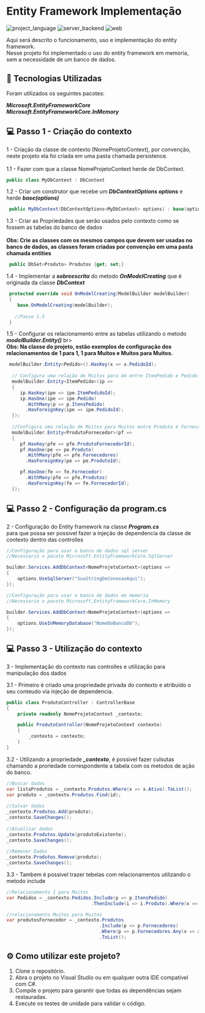# Entity Framework ImpIementação

![project_language](https://img.shields.io/badge/language-C%23-green)
![server_backend](https://img.shields.io/badge/backend%2Fserver-.NET%207-blue)
![web](https://img.shields.io/badge/project-Web%20API-blueviolet)

Aqui será descrito o funcionamento, uso e implementação do entity framework. <br>
Nesse projeto foi implementado o uso do entity framework em memoria, sem a necessidade de um banco de dados. <br>

## 🚀 Tecnologias Utilizadas

Foram utilizados os seguintes pacotes: <br>

<b><i>Microsoft.EntityFrameworkCore</i></b><br>
<b><i>Microsoft.EntityFrameworkCore.InMemory</i></b><br>


## 💻 Passo 1 - Criação do contexto

1 - Criação da classe de contexto (NomeProjetoContext), por convenção, neste projeto ela foi criada em uma pasta chamada persistence. <br><br>
1.1 - Fazer com que a classe NomeProjetoContext herde de DbContext. <br>

```C#
public class MyDbContext : DbContext
```

1.2 - Criar um construtor que recebe um <i><b>DbContextOptions<MyDbContext> options</b></i> e herde <i><b>base(options)</b></i> <br>

```C#
 public MyDbContext(DbContextOptions<MyDbContext> options) : base(options) { }
```

1.3 - Criar as Propriedades que serão usados pelo contexto como se fossem as tabelas do banco de dados <br><br>
<b>Obs: Crie as classes com os mesmos campos que devem ser usadas no banco de dados, as classes foram criadas por convenção em uma pasta chamada entities</b>

```C#
 public DbSet<Produto> Produtos {get; set;}
```

1.4 - Implementar a <i><b>sobreescrita</b></i> do metodo <i><b>OnModelCreating</b></i> que é originada da classe <i><b>DbContext</b></i> 

```C#
 protected override void OnModelCreating(ModelBuilder modelBuilder) 
 {
    base.OnModelCreating(modelBuilder);
 
   //Passo 1.5
 }
```

1.5 - Configurar os relacionamento entre as tabelas utilizando o metodo <i><b>modelBuilder.Entity<Classe>()</b></i> br><br>
<b>Obs: Na classe do projeto, estão exemplos de configuração dos relacionamentos de 1 para 1, 1 para Muitos e Muitos para Muitos.</b>

```C#
 modelBuilder.Entity<Pedido>().HasKey(x => x.PedidoId);
                
  // Configura uma relação de Muitos para Um entre ItemPedido e Pedido
  modelBuilder.Entity<ItemPedido>(ip =>
  {
     ip.HasKey(ipe => ipe.ItemPedidoId);
     ip.HasOne(ipe => ipe.Pedido)
       .WithMany(p => p.ItensPedido)
       .HasForeignKey(ipe => ipe.PedidoId);
  });
  
  //Configura uma relação de Muitos para Muitos entre Produto e Fornecedor
  modelBuilder.Entity<ProdutoFornecedor>(pf =>
  {
     pf.HasKey(pfe => pfe.ProdutoFornecedorId);
     pf.HasOne(pe => pe.Produto)
       .WithMany(pfe => pfe.Fornecedores)
       .HasForeignKey(pe => pe.ProdutoId);

     pf.HasOne(fe => fe.Fornecedor)
       .WithMany(pfe => pfe.Produtos)
       .HasForeignKey(fe => fe.FornecedorId);
  });
```

## 💻 Passo 2 - Configuração da program.cs

2 - Configuração do Entity framework na classe <b><i>Program.cs</i></b><br> para que possa ser possivel fazer a injeção de dependencia da classe de contexto dentro das controlles

```C#
//Configuração para usar o banco de dados sql server
//Necessario o pacote Microsoft.EntityFrameworkCore.SqlServer

builder.Services.AddDbContext<NomeProjetoContext>(options =>
{
    options.UseSqlServer("SuaStringDeConexaoAqui");
});

//Configuração para usar o banco de dados em memoria
//Necessario o pacote Microsoft.EntityFrameworkCore.InMemory

builder.Services.AddDbContext<NomeProjetoContext>(options =>
{
    options.UseInMemoryDatabase("NomeDoBancoDb");
});
```

## 💻 Passo 3 - Utilização do contexto

3 - Implementação do contexto nas controlles e utilização para manipulação dos dados

3.1 - Primeiro é criado uma propriedade privada do contexto e atribuido o seu conteudo via injeção de dependencia.

```C#
public class ProdutoController : ControllerBase
{
    private readonly NomeProjetoContext _contexto;

    public ProdutoController(NomeProjetoContext contexto)
    {
        _contexto = contexto;
    }
}
```

3.2 - Utilizando a propriedade <b><i>_contexto</b></i>, é possivel fazer culsutas chamando a proriedade correspondente a tabela com os metodos de ação do banco.

```C#
//Buscar dados
var listaProdutos = _contexto.Produtos.Where(x => x.Ativo).ToList();
var produto = _contexto.Produtos.Find(id);
    
//Salvar dados
_contexto.Produtos.Add(produto);
_contexto.SaveChanges();
            
//Atualizar dados
_contexto.Produtos.Update(produtoExistente);
_contexto.SaveChanges();
    
//Remover Dados
_contexto.Produtos.Remove(produto);
_contexto.SaveChanges();
```

3.3 - Tambem é possivel trazer tebelas com relacionamentos utilizando o metodo include

```C#
//Relacionamento 1 para Muitos
var Pedidos = _contexto.Pedidos.Include(p => p.ItensPedido)
                               .ThenInclude(i => i.Produto).Where(x => x.Ativo).FirstOrDefault();

//relacionamento Muitos para Muitos
var produtosFornecedor = _contexto.Produtos
                                  .Include(p => p.Fornecedores)
                                  .Where(p => p.Fornecedores.Any(x => x.FornecedorId == fornecedorId && x.Ativo))
                                  .ToList();
```
## ⚙️ Como utilizar este projeto?

1. Clone o repositório.
2. Abra o projeto no Visual Studio ou em qualquer outra IDE compatível com C#.
3. Compile o projeto para garantir que todas as dependências sejam restauradas.
4. Execute os testes de unidade para validar o código.
